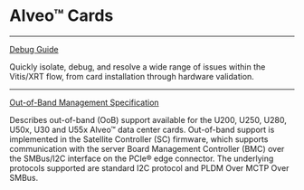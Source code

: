 # Alveo™ Cards

<hr/>

[Debug Guide](https://xilinx.github.io/Alveo-Cards/master/debugging/README.html)


Quickly isolate, debug, and resolve a wide range of issues within the Vitis/XRT flow, from card installation through hardware validation.

<hr/>


[Out-of-Band Management Specification](https://xilinx.github.io/Alveo-Cards/master/management-specification/README.html)



Describes out-of-band (OoB) support available for the U200, U250, U280, U50x, U30 and U55x Alveo™ data center cards. Out-of-band support is implemented in the Satellite Controller (SC) firmware, which supports communication with the server Board Management Controller (BMC) over the SMBus/I2C interface on the PCIe® edge connector. The underlying protocols supported are standard I2C protocol and PLDM Over MCTP Over SMBus.
